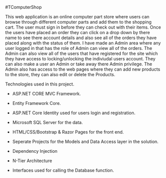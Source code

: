 #TComputerShop
 
This web application is an online computer part store where users can browse through different computer parts and add them to the shopping cart. 
The user must sign in before they can check out with their items. Once the users have placed an order they can click 
on a drop down by there name to see there account details and also see all of the orders they have placed along 
with the status of them.
I have made an Admin area where any user logged in that has the role of Admin can view all of the orders. The Admin
can also view all of the users that have registered for the site which they have access to locking/unlocking the 
indiviudal users account. They can also make a user an Admin or take away there Admin privilege.
The Admin also has access to the web pages where they can add new products to the store, they can also edit or delete the Products.

Technologies used in this project.

- ASP.NET CORE MVC Framework.

- Entity Framework Core.

- ASP.NET Core Identity used for users login and registration.

- Microsoft SQL Server for the data.

- HTML/CSS/Bootstrap & Razor Pages for the front end.

- Seperate Projects for the Models and Data Access layer in the solution.

- Dependency Injection

- N-Tier Architecture

- Interfaces used for calling the Database function.



